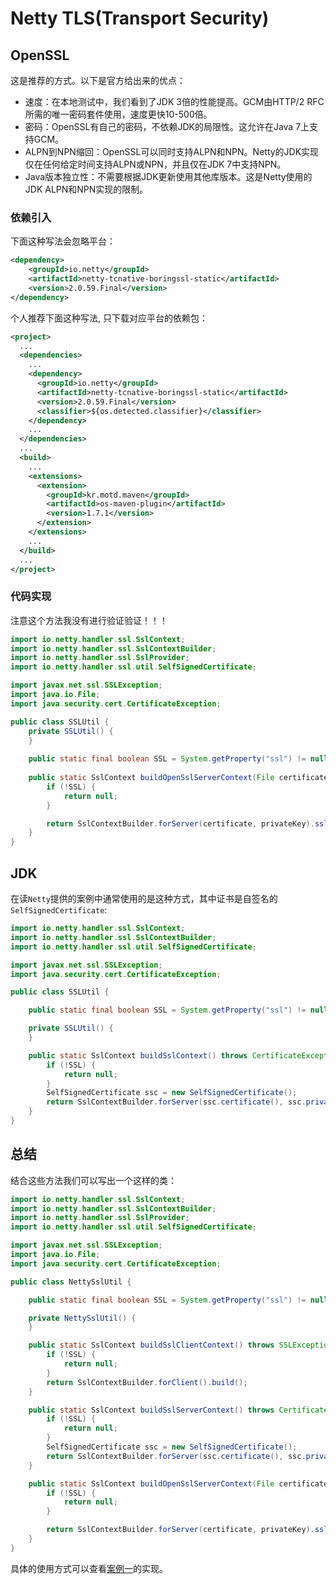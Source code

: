 # Netty TLS(Transport Security)

## OpenSSL
这是推荐的方式。以下是官方给出来的优点：
- 速度：在本地测试中，我们看到了JDK 3倍的性能提高。GCM由HTTP/2 RFC所需的唯一密码套件使用，速度更快10-500倍。
- 密码：OpenSSL有自己的密码，不依赖JDK的局限性。这允许在Java 7上支持GCM。
- ALPN到NPN缩回：OpenSSL可以同时支持ALPN和NPN。Netty的JDK实现仅在任何给定时间支持ALPN或NPN，并且仅在JDK 7中支持NPN。
- Java版本独立性：不需要根据JDK更新使用其他库版本。这是Netty使用的JDK ALPN和NPN实现的限制。

### 依赖引入
下面这种写法会忽略平台：
```xml
<dependency>
    <groupId>io.netty</groupId>
    <artifactId>netty-tcnative-boringssl-static</artifactId>
    <version>2.0.59.Final</version>
</dependency>
```

个人推荐下面这种写法, 只下载对应平台的依赖包：
```xml
<project>
  ...
  <dependencies>
    ...
    <dependency>
      <groupId>io.netty</groupId>
      <artifactId>netty-tcnative-boringssl-static</artifactId>
      <version>2.0.59.Final</version>
      <classifier>${os.detected.classifier}</classifier>
    </dependency>
    ...
  </dependencies>
  ...
  <build>
    ...
    <extensions>
      <extension>
        <groupId>kr.motd.maven</groupId>
        <artifactId>os-maven-plugin</artifactId>
        <version>1.7.1</version>
      </extension>
    </extensions>
    ...
  </build>
  ...
</project>
```

### 代码实现
注意这个方法我没有进行验证验证！！！
```java
import io.netty.handler.ssl.SslContext;
import io.netty.handler.ssl.SslContextBuilder;
import io.netty.handler.ssl.SslProvider;
import io.netty.handler.ssl.util.SelfSignedCertificate;

import javax.net.ssl.SSLException;
import java.io.File;
import java.security.cert.CertificateException;

public class SSLUtil {
    private SSLUtil() {
    }
    
    public static final boolean SSL = System.getProperty("ssl") != null;
    
    public static SslContext buildOpenSslServerContext(File certificate, File privateKey) throws SSLException {
        if (!SSL) {
            return null;
        }

        return SslContextBuilder.forServer(certificate, privateKey).sslProvider(SslProvider.OPENSSL).build();
    }
}
```

## JDK
在读`Netty`提供的案例中通常使用的是这种方式，其中证书是自签名的`SelfSignedCertificate`:
```java
import io.netty.handler.ssl.SslContext;
import io.netty.handler.ssl.SslContextBuilder;
import io.netty.handler.ssl.util.SelfSignedCertificate;

import javax.net.ssl.SSLException;
import java.security.cert.CertificateException;

public class SSLUtil {

    public static final boolean SSL = System.getProperty("ssl") != null;

    private SSLUtil() {
    }

    public static SslContext buildSslContext() throws CertificateException, SSLException {
        if (!SSL) {
            return null;
        }
        SelfSignedCertificate ssc = new SelfSignedCertificate();
        return SslContextBuilder.forServer(ssc.certificate(), ssc.privateKey()).build();
    }
}
```

## 总结
结合这些方法我们可以写出一个这样的类：
```java
import io.netty.handler.ssl.SslContext;
import io.netty.handler.ssl.SslContextBuilder;
import io.netty.handler.ssl.SslProvider;
import io.netty.handler.ssl.util.SelfSignedCertificate;

import javax.net.ssl.SSLException;
import java.io.File;
import java.security.cert.CertificateException;

public class NettySslUtil {

    public static final boolean SSL = System.getProperty("ssl") != null;

    private NettySslUtil() {
    }

    public static SslContext buildSslClientContext() throws SSLException {
        if (!SSL) {
            return null;
        }
        return SslContextBuilder.forClient().build();
    }

    public static SslContext buildSslServerContext() throws CertificateException, SSLException {
        if (!SSL) {
            return null;
        }
        SelfSignedCertificate ssc = new SelfSignedCertificate();
        return SslContextBuilder.forServer(ssc.certificate(), ssc.privateKey()).build();
    }

    public static SslContext buildOpenSslServerContext(File certificate, File privateKey) throws SSLException {
        if (!SSL) {
            return null;
        }

        return SslContextBuilder.forServer(certificate, privateKey).sslProvider(SslProvider.OPENSSL).build();
    }
}
```

具体的使用方式可以查看[案例一](/java/netty/demo/demo1_echo.md)的实现。
